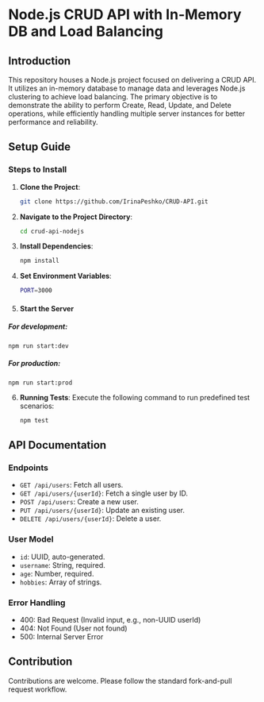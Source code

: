 # Node.js CRUD API with In-Memory DB and Load Balancing

## Introduction

This repository houses a Node.js project focused on delivering a CRUD API. It utilizes an in-memory database to manage data and leverages Node.js clustering to achieve load balancing. The primary objective is to demonstrate the ability to perform Create, Read, Update, and Delete operations, while efficiently handling multiple server instances for better performance and reliability.

## Setup Guide

### Steps to Install

1. **Clone the Project**: 
   ```bash
   git clone https://github.com/IrinaPeshko/CRUD-API.git

2. **Navigate to the Project Directory**:
    ```bash
    cd crud-api-nodejs

3. **Install Dependencies**: 
   ```bash
   npm install
   
4. **Set Environment Variables**: 
   ```bash
   PORT=3000 

5. #### Start the Server

##### For development:
    npm run start:dev

##### For production:
    npm run start:prod

6. **Running Tests**: 
Execute the following command to run predefined test scenarios:
   ```bash
   npm test

## API Documentation

### Endpoints

- `GET /api/users`: Fetch all users.
- `GET /api/users/{userId}`: Fetch a single user by ID.
- `POST /api/users`: Create a new user.
- `PUT /api/users/{userId}`: Update an existing user.
- `DELETE /api/users/{userId}`: Delete a user.

### User Model

- `id`: UUID, auto-generated.
- `username`: String, required.
- `age`: Number, required.
- `hobbies`: Array of strings.

### Error Handling

- 400: Bad Request (Invalid input, e.g., non-UUID userId)
- 404: Not Found (User not found)
- 500: Internal Server Error

## Contribution

Contributions are welcome. Please follow the standard fork-and-pull request workflow.
 

